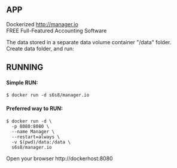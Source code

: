 ## APP
Dockerized http://manager.io  
FREE Full-Featured Accounting Software

The data stored in a separate data volume container "/data" folder.  
Create data folder, and run:

## RUNNING
#### Simple RUN:
```
$ docker run -d s6s8/manager.io
```
#### Preferred way to RUN:
```
$ docker run -d \
  -p 8080:8080 \
  --name Manager \
  --restart=always \
  -v $(pwd)/data:/data \
  s6s8/manager.io

```

Open your browser http://dockerhost:8080

